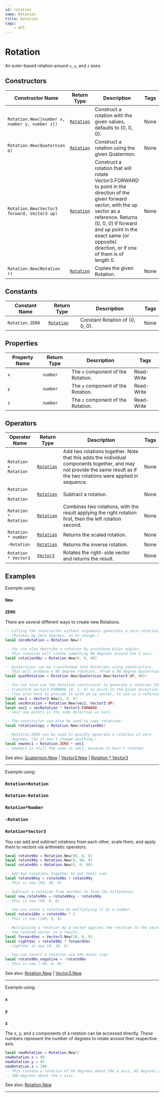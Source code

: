```yaml
---
id: rotation
name: Rotation
title: Rotation
tags:
    - API
---
```


# Rotation

An euler-based rotation around `x`, `y`, and `z` axes.

## Constructors

| Constructor Name | Return Type | Description | Tags |
| ----------- | ----------- | ----------- | ---- |
| `Rotation.New([number x, number y, number z])` | [`Rotation`](rotation.md) | Construct a rotation with the given values, defaults to (0, 0, 0). | None |
| `Rotation.New(Quaternion q)` | [`Rotation`](rotation.md) | Construct a rotation using the given Quaternion. | None |
| `Rotation.New(Vector3 forward, Vector3 up)` | [`Rotation`](rotation.md) | Construct a rotation that will rotate Vector3.FORWARD to point in the direction of the given forward vector, with the up vector as a reference. Returns (0, 0, 0) if forward and up point in the exact same (or opposite) direction, or if one of them is of length 0. | None |
| `Rotation.New(Rotation r)` | [`Rotation`](rotation.md) | Copies the given Rotation. | None |

## Constants

| Constant Name | Return Type | Description | Tags |
| ----------- | ----------- | ----------- | ---- |
| `Rotation.ZERO` | [`Rotation`](rotation.md) | Constant Rotation of (0, 0, 0). | None |

## Properties

| Property Name | Return Type | Description | Tags |
| -------- | ----------- | ----------- | ---- |
| `x` | `number` | The `x` component of the Rotation. | Read-Write |
| `y` | `number` | The `y` component of the Rotation. | Read-Write |
| `z` | `number` | The `z` component of the Rotation. | Read-Write |

## Operators

| Operator Name | Return Type | Description | Tags |
| -------- | ----------- | ----------- | ---- |
| `Rotation + Rotation` | [`Rotation`](rotation.md) | Add two rotations together. Note that this adds the individual components together, and may not provide the same result as if the two rotations were applied in sequence. | None |
| `Rotation - Rotation` | [`Rotation`](rotation.md) | Subtract a rotation. | None |
| `Rotation * Rotation` | [`Rotation`](rotation.md) | Combines two rotations, with the result applying the right rotation first, then the left rotation second. | None |
| `Rotation * number` | [`Rotation`](rotation.md) | Returns the scaled rotation. | None |
| `-Rotation` | [`Rotation`](rotation.md) | Returns the inverse rotation. | None |
| `Rotation * Vector3` | [`Vector3`](vector3.md) | Rotates the right-side vector and returns the result. | None |

## Examples

Example using:

### `New`

### `ZERO`

There are several different ways to create new Rotations.

```lua
-- Calling the constructor without arguments generates a zero rotation.
-- (Rotates by zero degrees, so no change.)
local zeroRotation = Rotation.New()

-- You can also describe a rotation by providing Euler angles:
-- This rotation will rotate something 90 degrees around the Z axis.
local rotation90z = Rotation.New(0, 0, 90)

-- Quaternions can be transformed into Rotations using constructors.
-- This will produce a 90 degree rotation. (From a 90 degree Quaternion)
local quatRotation = Rotation.New(Quaternion.New(Vector3.UP, 90))

-- You can also use the Rotation constructor to generate a rotation that would
-- transform Vector3.FORWARD (0, 1, 0) to point in the given direction.
-- (You also have to provide it with an up vector, to use as a reference.)
local vec1 = Vector3.New(3, 4, 5)
local vecRotation = Rotation.New(vec1, Vector3.UP)
local vec2 = vecRotation * Vector3.FORWARD
-- vec2 now points in the same direction as vec1.

-- The constructor can also be used to copy rotations:
local rotationCopy = Rotation.New(rotation90z)

-- Rotation.ZERO can be used to quickly generate a rotation of zero
-- degrees. (So it won't change anything.)
local newVec1 = Rotation.ZERO * vec1
-- newVec1 is still the same as vec1, because it hasn't rotated.
```

See also: [Quaternion.New](quaternion.md) | [Vector3.New](vector3.md) | [Rotation * Vector3](rotation.md)

---

Example using:

### `Rotation+Rotation`

### `Rotation-Rotation`

### `Rotation*Number`

### `-Rotation`

### `Rotation*Vector3`

You can add and subtract rotations from each other, scale them, and apply them to vectors via arithmetic operators.

```lua
local rotate90x = Rotation.New(90, 0, 0)
local rotate90y = Rotation.New(0, 90, 0)
local rotate90z = Rotation.New(0, 0, 90)

-- Add two rotations together to get their sum:
local rotate90xy = rotate90x + rotate90y
-- This is now (90, 90, 0)

-- Subtract a rotation from another to find the difference:
local new_rotate90x = rotate90xy - rotate90y
-- This is now (90, 0, 0)

-- You can scale a rotation by multiplying it by a number.
local rotate180x = rotate90x * 2
-- This is now (180, 0, 0)

-- Multiplying a rotation by a vector applies the rotation to the vector and returns
-- the rotated vector as a result.
local forwardVec = Vector3.New(10, 0, 0)
local rightVec = rotate90z * forwardVec
-- rightVec is now (0, 10, 0)

-- You can invert a rotation via the minus sign:
local rotate90x_negative = -rotate90x
-- This is now (-90, 0, 0)
```

See also: [Rotation.New](rotation.md) | [Vector3.New](vector3.md)

---

Example using:

### `x`

### `y`

### `z`

The x, y, and z components of a rotation can be accessed directly. These numbers represent the number of degrees to rotate around their respective axis.

```lua
local newRotation = Rotation.New()
newRotation.x = 90
newRotation.y = 45
newRotation.z = 180
-- This creates a rotation of 90 degrees about the x axis, 45 degrees about the y axis, and
-- 180 degrees about the z axis.
```

See also: [Rotation.New](rotation.md)

---
